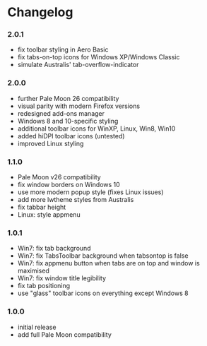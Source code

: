 # Changelog

### 2.0.1
- fix toolbar styling in Aero Basic
- fix tabs-on-top icons for Windows XP/Windows Classic
- simulate Australis' tab-overflow-indicator

### 2.0.0
- further Pale Moon 26 compatibility
- visual parity with modern Firefox versions
- redesigned add-ons manager
- Windows 8 and 10-specific styling
- additional toolbar icons for WinXP, Linux, Win8, Win10
- added hiDPI toolbar icons (untested)
- improved Linux styling

### 1.1.0
- Pale Moon v26 compatibility
- fix window borders on Windows 10
- use more modern popup style (fixes Linux issues)
- add more lwtheme styles from Australis
- fix tabbar height
- Linux: style appmenu

### 1.0.1
- Win7: fix tab background
- Win7: fix TabsToolbar background when tabsontop is false
- Win7: fix appmenu button when tabs are on top and window is maximised
- Win7: fix window title legibility
- fix tab positioning
- use "glass" toolbar icons on everything except Windows 8

### 1.0.0
- initial release
- add full Pale Moon compatibility